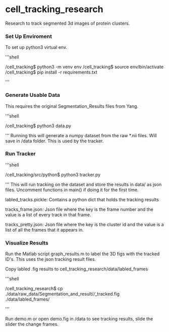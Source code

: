 # cell_tracking_research


Research to track segmented 3d images of protein clusters.


### Set Up Enviroment

To set up python3 virtual env.

'''shell

/cell_tracking$ python3 -m venv env
/cell_tracking$ source env/bin/activate
/cell_tracking$ pip install -r requirements.txt 

'''

### Generate Usable Data

This requires the original Segmentation_Results files from Yang.

'''shell

/cell_tracking$ python3 data.py

'''
Running this will generate a numpy dataset from the raw *.nii files. Will save in
/data folder. This is used by the tracker.

### Run Tracker

'''shell

/cell_tracking/src/python$ python3 tracker.py

'''
This will run tracking on the dataset and store the results in data/ as json files.
Uncomment functions in main() if doing it for the first time.

labled_tracks.pickle: Contains a python dict that holds the tracking results

tracks_frame.json: Json file where the key is the frame number and the value
is a list of every track in that frame.

tracks_pretty.json: Json file where the key is the cluster id and the value
is a list of all the frames that it appears in.


### Visualize Results

Run the Matlab script graph_results.m to label the 3D figs with the tracked ID's.
This uses the json tracking result files. 

Copy labled .fig results to cell_tracking_research/data/labled_frames

'''shell

/cell_tracking_research$ cp ./data/raw_data/Segmentation_and_result/*/*_tracked.fig ./data/labled_frames/

'''

Run demo.m or open demo.fig in /data to see tracking results, slide the slider the change frames.



